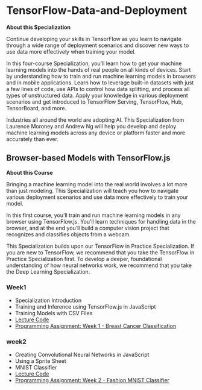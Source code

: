 # TensorFlow-Data-and-Deployment

**About this Specialization**

Continue developing your skills in TensorFlow as you learn to navigate through a wide range of deployment scenarios and discover new ways to use data more effectively when training your model.

In this four-course Specialization, you’ll learn how to get your machine learning models into the hands of real people on all kinds of devices. Start by understanding how to train and run machine learning models in browsers and in mobile applications. Learn how to leverage built-in datasets with just a few lines of code, use APIs to control how data splitting, and process all types of unstructured data. Apply your knowledge in various deployment scenarios and get introduced to TensorFlow Serving, TensorFlow, Hub, TensorBoard, and more.

Industries all around the world are adopting AI. This Specialization from Laurence Moroney and Andrew Ng will help you develop and deploy machine learning models across any device or platform faster and more accurately than ever.

## Browser-based Models with TensorFlow.js

**About this Course**

Bringing a machine learning model into the real world involves a lot more than just modeling. This Specialization will teach you how to navigate various deployment scenarios and use data more effectively to train your model.

In this first course, you’ll train and run machine learning models in any browser using TensorFlow.js. You’ll learn techniques for handling data in the browser, and at the end you’ll build a computer vision project that recognizes and classifies objects from a webcam.

This Specialization builds upon our TensorFlow in Practice Specialization. If you are new to TensorFlow, we recommend that you take the TensorFlow in Practice Specialization first. To develop a deeper, foundational understanding of how neural networks work, we recommend that you take the Deep Learning Specialization.


### Week1

- Specialization Introduction
- Training and Inference using TensorFlow.js in JavaScript
- Training Models with CSV Files
- [Lecture Code](./wee1/Examples)
- [Programming Assignment: Week 1 - Breast Cancer Classification](./week1/Exercise)


### week2

- Creating Convolutional Neural Networks in JavaScript
- Using a Sprite Sheet
- MNIST Classifier
- [Lecture Code](./wee2/Examples)
- [Programming Assignment: Week 2 - Fashion MNIST Classifier](./week2/Exercise)

